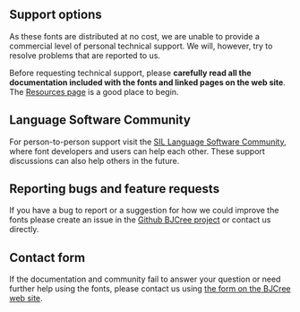 
## Support options

As these fonts are distributed at no cost, we are unable to provide a commercial level of personal technical support. We will, however, try to resolve problems that are reported to us.

Before requesting technical support, please **carefully read all the documentation included with the fonts and linked pages on the web site**. The [Resources page](resources) is a good place to begin.

## Language Software Community

For person-to-person support visit the [SIL Language Software Community](https://community.software.sil.org/c/silfonts), where font developers and users can help each other. These support discussions can also help others in the future.

## Reporting bugs and feature requests

If you have a bug to report or a suggestion for how we could improve the fonts please create an issue in the [Github BJCree project](https://github.com/silnrsi/font-bjcree/issues) or contact us directly.

## Contact form

If the documentation and community fail to answer your question or need further help using the fonts, please contact us using [the form on the BJCree web site](https://software.sil.org/bjcree/about/contact/).

